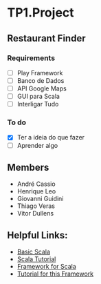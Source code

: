 # TP1.Project
## Restaurant Finder
### Requirements
- [ ] Play Framework
- [ ] Banco de Dados
- [ ] API Google Maps
- [ ] GUI para Scala
- [ ] Interligar Tudo
### To do
- [X] Ter a ideia do que fazer
- [ ] Aprender algo
## Members
- André Cassio
- Henrique Leo
- Giovanni Guidini
- Thiago Veras
- Vitor Dullens

## Helpful Links:
- [Basic Scala](https://www.youtube.com/watch?v=DzFt0YkZo8M)
- [Scala Tutorial](https://www.scala-exercises.org/scala_tutorial/terms_and_types)
- [Framework for Scala](https://www.playframework.com/)
- [Tutorial for this Framework](https://www.youtube.com/watch?v=eNCerkVyQdc)